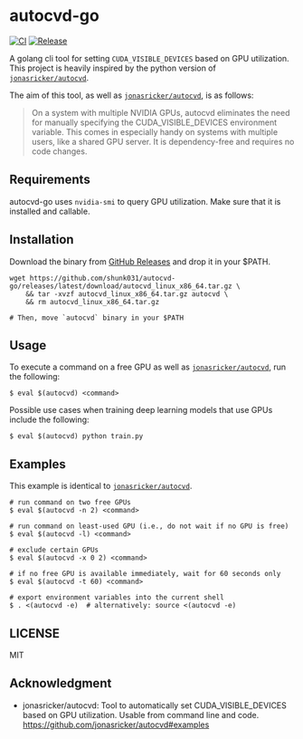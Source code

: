 # autocvd-go

[![CI](https://github.com/shunk031/autocvd-go/actions/workflows/ci.yaml/badge.svg)](https://github.com/shunk031/autocvd-go/actions/workflows/ci.yaml)
[![Release](https://github.com/shunk031/autocvd-go/actions/workflows/release.yaml/badge.svg)](https://github.com/shunk031/autocvd-go/actions/workflows/release.yaml)

A golang cli tool for setting `CUDA_VISIBLE_DEVICES` based on GPU utilization.
This project is heavily inspired by the python version of [`jonasricker/autocvd`](https://github.com/jonasricker/autocvd).

The aim of this tool, as well as [`jonasricker/autocvd`](https://github.com/jonasricker/autocvd), is as follows:

> On a system with multiple NVIDIA GPUs, autocvd eliminates the need for manually specifying the CUDA_VISIBLE_DEVICES environment variable. This comes in especially handy on systems with multiple users, like a shared GPU server. It is dependency-free and requires no code changes.

## Requirements

autocvd-go uses `nvidia-smi` to query GPU utilization. Make sure that it is installed and callable.

## Installation

Download the binary from [GitHub Releases](https://github.com/shunk031/autocvd-go/releases/latest) and drop it in your $PATH.

```shell
wget https://github.com/shunk031/autocvd-go/releases/latest/download/autocvd_linux_x86_64.tar.gz \
    && tar -xvzf autocvd_linux_x86_64.tar.gz autocvd \
    && rm autocvd_linux_x86_64.tar.gz

# Then, move `autocvd` binary in your $PATH
```

## Usage

To execute a command on a free GPU as well as [`jonasricker/autocvd`](https://github.com/jonasricker/autocvd), run the following:

```console
$ eval $(autocvd) <command>
```

Possible use cases when training deep learning models that use GPUs include the following:

```console
$ eval $(autocvd) python train.py
```

## Examples

This example is identical to [`jonasricker/autocvd`](https://github.com/jonasricker/autocvd).

```shell
# run command on two free GPUs
$ eval $(autocvd -n 2) <command>

# run command on least-used GPU (i.e., do not wait if no GPU is free)
$ eval $(autocvd -l) <command>

# exclude certain GPUs
$ eval $(autocvd -x 0 2) <command>

# if no free GPU is available immediately, wait for 60 seconds only
$ eval $(autocvd -t 60) <command>

# export environment variables into the current shell
$ . <(autocvd -e)  # alternatively: source <(autocvd -e)
```

## LICENSE

MIT

## Acknowledgment

- jonasricker/autocvd: Tool to automatically set CUDA_VISIBLE_DEVICES based on GPU utilization. Usable from command line and code. https://github.com/jonasricker/autocvd#examples 
